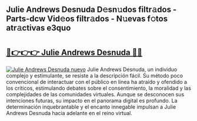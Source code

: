 ## Julie Andrews Desnuda D𝚎sn𝚞dos filtr𝚊dos - Parts-dcw Vid𝚎os filtr𝚊dos - N𝚞evas f𝚘tos atr𝚊ctivas e3quo

# <h2><a href="http://mbarsl.tromn.icu/?c=Julie+Andrews+Desnuda">🔗👉👉👉 Julie Andrews Desnuda 🔗🔗</a></h2>

[![Julie Andrews Desnuda nuevo](https://i.imgur.com/pEAQMta.gif)](http://mbarsl.tromn.icu/?c=Julie+Andrews+Desnuda)
Julie Andrews Desnuda, un individuo complejo y estimulante, se resiste a la descripción fácil. Su método poco convencional de interactuar con el público en línea ha atraído y ofendido a los críticos, estimulando debates sobre el consentimiento, la moralidad y las complejidades de las comunidades virtuales. Aunque se desconocen sus intenciones futuras, su impacto en el panorama digital es profundo. La determinación inquebrantable y el encanto innegable impulsan a Julie Andrews Desnuda hacia adelante en el reino virtual.
